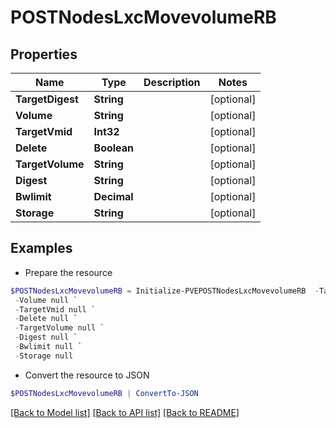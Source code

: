 # POSTNodesLxcMovevolumeRB
## Properties

Name | Type | Description | Notes
------------ | ------------- | ------------- | -------------
**TargetDigest** | **String** |  | [optional] 
**Volume** | **String** |  | [optional] 
**TargetVmid** | **Int32** |  | [optional] 
**Delete** | **Boolean** |  | [optional] 
**TargetVolume** | **String** |  | [optional] 
**Digest** | **String** |  | [optional] 
**Bwlimit** | **Decimal** |  | [optional] 
**Storage** | **String** |  | [optional] 

## Examples

- Prepare the resource
```powershell
$POSTNodesLxcMovevolumeRB = Initialize-PVEPOSTNodesLxcMovevolumeRB  -TargetDigest null `
 -Volume null `
 -TargetVmid null `
 -Delete null `
 -TargetVolume null `
 -Digest null `
 -Bwlimit null `
 -Storage null
```

- Convert the resource to JSON
```powershell
$POSTNodesLxcMovevolumeRB | ConvertTo-JSON
```

[[Back to Model list]](../README.md#documentation-for-models) [[Back to API list]](../README.md#documentation-for-api-endpoints) [[Back to README]](../README.md)

